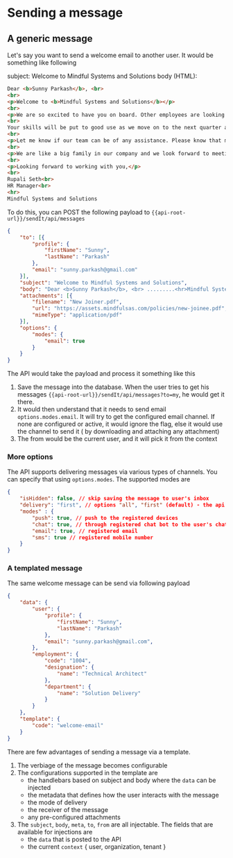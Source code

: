 # Sending a message

## A generic message

Let's say you want to send a welcome email to another user. It would be something like following

subject: Welcome to Mindful Systems and Solutions
body (HTML):

```html
Dear <b>Sunny Parkash</b>, <br>
<br>
<p>Welcome to <b>Mindful Systems and Solutions</b></p>
<br>
<p>We are so excited to have you on board. Other employees are looking forward to helping you find your way in our company and learn more about what we do here.</p>
<br>
Your skills will be put to good use as we move on to the next quarter and we can't wait to see your work and show off some of your amazing skills. We believe that you will be a great asset to our company.</p>
<br>
<p>Let me know if our team can be of any assistance. Please know that many of us moved here in the past few years and we know how hard it can be to grow accustomed to a new environment. We are here to help you out and give you recommendations on neighborhoods, schools, restaurants, gyms, and everything else you might want to know.</p>
<br>
<p>We are like a big family in our company and we look forward to meeting you and your family once you settle in.</p>
<br>
<p>Looking forward to working with you,</p>
<br>
Rupali Seth<br>
HR Manager<br>
<hr>
Mindful Systems and Solutions
```

To do this, you can POST the following payload to `{{api-root-url}}/sendIt/api/messages`

```json
{
    "to": [{
        "profile": {
            "firstName": "Sunny",
            "lastName": "Parkash"
        },
        "email": "sunny.parkash@gmail.com"
    }],
    "subject": "Welcome to Mindful Systems and Solutions",
    "body": "Dear <b>Sunny Parkash</b>, <br> .........<hr>Mindful Systems and Solutions",
    "attachments": [{
        "filename": "New Joiner.pdf",
        "url": "https://assets.mindfulsas.com/policies/new-joinee.pdf",
        "mimeType": "application/pdf"
    }],
    "options": {
        "modes": {
            "email": true
        }
    }
}
```

The API would take the payload and process it something like this

1. Save the message into the database. When the user tries to get his messages `{{api-root-url}}/sendIt/api/messages?to=my`, he would get it there.
2. It would then understand that it needs to send email `options.modes.email`. It will try to get the configured email channel. If none are configured or active, it would ignore the flag, else it would use the channel to send it ( by downloading and attaching any attachment)
3. The from would be the current user, and it will pick it from the context

### More options

The API supports delivering messages via various types of channels. You can specify that using `options.modes`. The supported modes are

```json
{
    "isHidden": false, // skip saving the message to user's inbox
    "delivery": "first", // options "all", "first" (default) - the api will try one by one via configured channels, once delivered it would stop.
    "modes" : {
        "push": true, // push to the registered devices
        "chat": true, // through registered chat bot to the user's chat it
        "email": true, // registered email
        "sms": true // registered mobile number
    }
}
```

### A templated message

The same welcome message can be send via following payload

```JSON
{
    "data": {
        "user": {
            "profile": {
                "firstName": "Sunny",
                "lastName": "Parkash"
            },
            "email": "sunny.parkash@gmail.com",
        },
        "employment": {
            "code": "1004",
            "designation": {
                "name": "Technical Architect"
            },
            "department": {
                "name": "Solution Delivery"
            }
        }
    },
    "template": {
        "code": "welcome-email"
    }
}
```

There are few advantages of sending a message via a template.

1. The verbiage of the message becomes configurable
2. The configurations supported in the template are
   - the handlebars based on subject and body where the `data` can be injected
   - the metadata that defines how the user interacts with the message
   - the mode of delivery
   - the receiver of the message
   - any pre-configured attachments
3. The `subject`, `body`, `meta`, `to`, `from` are all injectable. The fields that are available for injections are 
   - the `data` that is posted to the API
   - the current `context` { user, organization, tenant }

